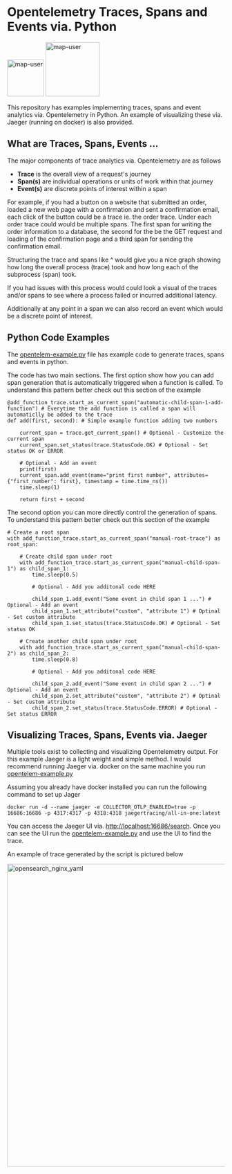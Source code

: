 # Opentelemetry Traces, Spans and Events via. Python

<img width="85" alt="map-user" src="https://img.shields.io/badge/views-047-green"> <img width="125" alt="map-user" src="https://img.shields.io/badge/unique visits-000-green">

This repository has examples implementing traces, spans and event analytics via. Opentelemetry in Python. An example of visualizing these via. Jaeger (running on docker) is also provided.

## What are Traces, Spans, Events ...

The major components of trace analytics via. Opentelemetry are as follows

* **Trace** is the overall view of a request's journey <br>
* **Span(s)** are individual operations or units of work within that journey <br>
* **Event(s)** are discrete points of interest within a span

For example, if you had a button on a website that submitted an order, loaded a new web page with a confirmation and sent a confirmation email, each click of the button could be a trace ie. the order trace. Under each order trace could would be multiple spans. The first span for writing the order information to a database, the second for the be the GET request and loading of the confirmation page and a third span for sending the confirmation email.

Structuring the trace and spans like ^ would give you a nice graph showing how long the overall process (trace) took and how long each of the subprocess (span) took.

If you had issues with this process would could look a visual of the traces and/or spans to see where a process failed or incurred additional latency.

Additionally at any point in a span we can also record an event which would be a discrete point of interest.

## Python Code Examples

The [opentelem-example.py](https://github.com/ev2900/Opentelemetry_Tracing_Python/blob/main/opentelem-example.py) file has example code to generate traces, spans and events in python.

The code has two main sections. The first option show how you can add span generation that is automatically triggered when a function is called.  To understand this pattern better check out this section of the example

```
@add_function_trace.start_as_current_span("automatic-child-span-1-add-function") # Everytime the add function is called a span will automaticlly be added to the trace
def add(first, second): # Simple example function adding two numbers

    current_span = trace.get_current_span() # Optional - Customize the current span
    current_span.set_status(trace.StatusCode.OK) # Optional - Set status OK or ERROR

    # Optional - Add an event
    print(first)
    current_span.add_event(name="print first number", attributes={"first_number": first}, timestamp = time.time_ns())
    time.sleep(1)

    return first + second
```

The second option you can more directly control the generation of spans. To understand this pattern better check out this section of the example

```
# Create a root span
with add_function_trace.start_as_current_span("manual-root-trace") as root_span:

    # Create child span under root
    with add_function_trace.start_as_current_span("manual-child-span-1") as child_span_1:
        time.sleep(0.5)

        # Optional - Add you additonal code HERE

        child_span_1.add_event("Some event in child span 1 ...") # Optional - Add an event
        child_span_1.set_attribute("custom", "attribute 1") # Optinal - Set custom attribute
        child_span_1.set_status(trace.StatusCode.OK) # Optional - Set status OK

    # Create another child span under root
    with add_function_trace.start_as_current_span("manual-child-span-2") as child_span_2:
        time.sleep(0.8)

        # Optional - Add you additonal code HERE

        child_span_2.add_event("Some event in child span 2 ...") # Optional - Add an event
        child_span_2.set_attribute("custom", "attribute 2") # Optinal - Set custom attribute
        child_span_2.set_status(trace.StatusCode.ERROR) # Optional - Set status ERROR
```

## Visualizing Traces, Spans, Events via. Jaeger

Multiple tools exist to collecting and visualizing Opentelemetry output. For this example Jaeger is a light weight and simple method. I would recommend running Jaeger via. docker on the same machine you run [opentelem-example.py](https://github.com/ev2900/Opentelemetry_Tracing_Python/blob/main/opentelem-example.py)

Assuming you already have docker installed you can run the following command to set up Jager

```docker run -d --name jaeger -e COLLECTOR_OTLP_ENABLED=true -p 16686:16686 -p 4317:4317 -p 4318:4318 jaegertracing/all-in-one:latest```

You can access the Jaeger UI via. [http://localhost:16686/search](http://localhost:16686/search). Once you can see the UI run the [opentelem-example.py](https://github.com/ev2900/Opentelemetry_Tracing_Python/blob/main/opentelem-example.py) and use the UI to find the trace.

An example of trace generated by the script is pictured below

<img width="700" alt="opensearch_nginx_yaml" src="https://github.com/ev2900/Opentelemetry_Tracing_Python/blob/main/README/jaeger-trace.png">
